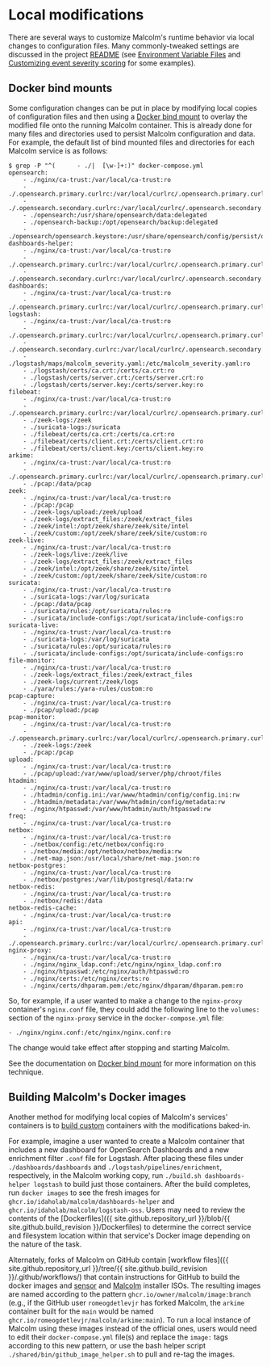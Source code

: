 # <a name="LocalMods"></a>Local modifications

There are several ways to customize Malcolm's runtime behavior via local changes to configuration files. Many commonly-tweaked settings are discussed in the project [README](README.md) (see [Environment Variable Files](malcolm-config.md#MalcolmConfigEnvVars) and [Customizing event severity scoring](severity.md#SeverityConfig) for some examples).

## <a name="Bind"></a>Docker bind mounts

Some configuration changes can be put in place by modifying local copies of configuration files and then using a [Docker bind mount](https://docs.docker.com/storage/bind-mounts/) to overlay the modified file onto the running Malcolm container. This is already done for many files and directories used to persist Malcolm configuration and data. For example, the default list of bind mounted files and directories for each Malcolm service is as follows:

```
$ grep -P "^(      - ./|  [\w-]+:)" docker-compose.yml
opensearch:
    - ./nginx/ca-trust:/var/local/ca-trust:ro
    - ./.opensearch.primary.curlrc:/var/local/curlrc/.opensearch.primary.curlrc:ro
    - ./.opensearch.secondary.curlrc:/var/local/curlrc/.opensearch.secondary.curlrc:ro
    - ./opensearch:/usr/share/opensearch/data:delegated
    - ./opensearch-backup:/opt/opensearch/backup:delegated
    - ./opensearch/opensearch.keystore:/usr/share/opensearch/config/persist/opensearch.keystore:rw
dashboards-helper:
    - ./nginx/ca-trust:/var/local/ca-trust:ro
    - ./.opensearch.primary.curlrc:/var/local/curlrc/.opensearch.primary.curlrc:ro
    - ./.opensearch.secondary.curlrc:/var/local/curlrc/.opensearch.secondary.curlrc:ro
dashboards:
    - ./nginx/ca-trust:/var/local/ca-trust:ro
    - ./.opensearch.primary.curlrc:/var/local/curlrc/.opensearch.primary.curlrc:ro
logstash:
    - ./nginx/ca-trust:/var/local/ca-trust:ro
    - ./.opensearch.primary.curlrc:/var/local/curlrc/.opensearch.primary.curlrc:ro
    - ./.opensearch.secondary.curlrc:/var/local/curlrc/.opensearch.secondary.curlrc:ro
    - ./logstash/maps/malcolm_severity.yaml:/etc/malcolm_severity.yaml:ro
    - ./logstash/certs/ca.crt:/certs/ca.crt:ro
    - ./logstash/certs/server.crt:/certs/server.crt:ro
    - ./logstash/certs/server.key:/certs/server.key:ro
filebeat:
    - ./nginx/ca-trust:/var/local/ca-trust:ro
    - ./.opensearch.primary.curlrc:/var/local/curlrc/.opensearch.primary.curlrc:ro
    - ./zeek-logs:/zeek
    - ./suricata-logs:/suricata
    - ./filebeat/certs/ca.crt:/certs/ca.crt:ro
    - ./filebeat/certs/client.crt:/certs/client.crt:ro
    - ./filebeat/certs/client.key:/certs/client.key:ro
arkime:
    - ./nginx/ca-trust:/var/local/ca-trust:ro
    - ./.opensearch.primary.curlrc:/var/local/curlrc/.opensearch.primary.curlrc:ro
    - ./pcap:/data/pcap
zeek:
    - ./nginx/ca-trust:/var/local/ca-trust:ro
    - ./pcap:/pcap
    - ./zeek-logs/upload:/zeek/upload
    - ./zeek-logs/extract_files:/zeek/extract_files
    - ./zeek/intel:/opt/zeek/share/zeek/site/intel
    - ./zeek/custom:/opt/zeek/share/zeek/site/custom:ro
zeek-live:
    - ./nginx/ca-trust:/var/local/ca-trust:ro
    - ./zeek-logs/live:/zeek/live
    - ./zeek-logs/extract_files:/zeek/extract_files
    - ./zeek/intel:/opt/zeek/share/zeek/site/intel
    - ./zeek/custom:/opt/zeek/share/zeek/site/custom:ro
suricata:
    - ./nginx/ca-trust:/var/local/ca-trust:ro
    - ./suricata-logs:/var/log/suricata
    - ./pcap:/data/pcap
    - ./suricata/rules:/opt/suricata/rules:ro
    - ./suricata/include-configs:/opt/suricata/include-configs:ro
suricata-live:
    - ./nginx/ca-trust:/var/local/ca-trust:ro
    - ./suricata-logs:/var/log/suricata
    - ./suricata/rules:/opt/suricata/rules:ro
    - ./suricata/include-configs:/opt/suricata/include-configs:ro
file-monitor:
    - ./nginx/ca-trust:/var/local/ca-trust:ro
    - ./zeek-logs/extract_files:/zeek/extract_files
    - ./zeek-logs/current:/zeek/logs
    - ./yara/rules:/yara-rules/custom:ro
pcap-capture:
    - ./nginx/ca-trust:/var/local/ca-trust:ro
    - ./pcap/upload:/pcap
pcap-monitor:
    - ./nginx/ca-trust:/var/local/ca-trust:ro
    - ./.opensearch.primary.curlrc:/var/local/curlrc/.opensearch.primary.curlrc:ro
    - ./zeek-logs:/zeek
    - ./pcap:/pcap
upload:
    - ./nginx/ca-trust:/var/local/ca-trust:ro
    - ./pcap/upload:/var/www/upload/server/php/chroot/files
htadmin:
    - ./nginx/ca-trust:/var/local/ca-trust:ro
    - ./htadmin/config.ini:/var/www/htadmin/config/config.ini:rw
    - ./htadmin/metadata:/var/www/htadmin/config/metadata:rw
    - ./nginx/htpasswd:/var/www/htadmin/auth/htpasswd:rw
freq:
    - ./nginx/ca-trust:/var/local/ca-trust:ro
netbox:
    - ./nginx/ca-trust:/var/local/ca-trust:ro
    - ./netbox/config:/etc/netbox/config:ro
    - ./netbox/media:/opt/netbox/netbox/media:rw
    - ./net-map.json:/usr/local/share/net-map.json:ro
netbox-postgres:
    - ./nginx/ca-trust:/var/local/ca-trust:ro
    - ./netbox/postgres:/var/lib/postgresql/data:rw
netbox-redis:
    - ./nginx/ca-trust:/var/local/ca-trust:ro
    - ./netbox/redis:/data
netbox-redis-cache:
    - ./nginx/ca-trust:/var/local/ca-trust:ro
api:
    - ./nginx/ca-trust:/var/local/ca-trust:ro
    - ./.opensearch.primary.curlrc:/var/local/curlrc/.opensearch.primary.curlrc:ro
nginx-proxy:
    - ./nginx/ca-trust:/var/local/ca-trust:ro
    - ./nginx/nginx_ldap.conf:/etc/nginx/nginx_ldap.conf:ro
    - ./nginx/htpasswd:/etc/nginx/auth/htpasswd:ro
    - ./nginx/certs:/etc/nginx/certs:ro
    - ./nginx/certs/dhparam.pem:/etc/nginx/dhparam/dhparam.pem:ro
```

So, for example, if a user wanted to make a change to the `nginx-proxy` container's `nginx.conf` file, they could add the following line to the `volumes:` section of the `nginx-proxy` service in the `docker-compose.yml` file:

```
- ./nginx/nginx.conf:/etc/nginx/nginx.conf:ro
```

The change would take effect after stopping and starting Malcolm.

See the documentation on [Docker bind mount](https://docs.docker.com/storage/bind-mounts/) for more information on this technique.

## <a name="ContribBuild"></a>Building Malcolm's Docker images

Another method for modifying local copies of Malcolm's services' containers is to [build custom](development.md#Build) containers with the modifications baked-in.

For example, imagine a user wanted to create a Malcolm container that includes a new dashboard for OpenSearch Dashboards and a new enrichment filter `.conf` file for Logstash. After placing these files under `./dashboards/dashboards` and `./logstash/pipelines/enrichment`, respectively, in the Malcolm working copy, run `./build.sh dashboards-helper logstash` to build just those containers. After the build completes, run `docker images` to see the fresh images for `ghcr.io/idaholab/malcolm/dashboards-helper` and `ghcr.io/idaholab/malcolm/logstash-oss`. Users may need to review the contents of the [Dockerfiles]({{ site.github.repository_url }}/blob/{{ site.github.build_revision }}/Dockerfiles) to determine the correct service and filesystem location within that service's Docker image depending on the nature of the task.

Alternately, forks of Malcolm on GitHub contain [workflow files]({{ site.github.repository_url }}/tree/{{ site.github.build_revision }}/.github/workflows/) that contain instructions for GitHub to build the docker images and [sensor](live-analysis.md#Hedgehog) and [Malcolm](malcolm-iso.md#ISO) installer ISOs. The resulting images are named according to the pattern `ghcr.io/owner/malcolm/image:branch` (e.g., if the GitHub user `romeogdetlevjr` has forked Malcolm, the `arkime` container built for the `main` would be named `ghcr.io/romeogdetlevjr/malcolm/arkime:main`). To run a local instance of Malcolm using these images instead of the official ones, users would need to edit their `docker-compose.yml` file(s) and replace the `image:` tags according to this new pattern, or use the bash helper script `./shared/bin/github_image_helper.sh` to pull and re-tag the images.